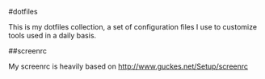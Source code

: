 #dotfiles

This is my dotfiles collection, a set of configuration files I use to customize tools used in a daily basis.

##screenrc

My screenrc is heavily based on http://www.guckes.net/Setup/screenrc
